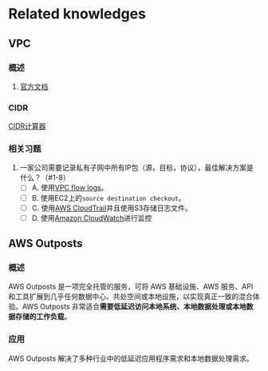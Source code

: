 # Related knowledges

## VPC

### 概述

1. [官方文档](https://docs.aws.amazon.com/zh_cn/vpc/latest/userguide/what-is-amazon-vpc.html)

### CIDR

[CIDR计算器](http://www.subnet-calculator.com/cidr.php)

### 相关习题

1. 一家公司需要记录私有子网中所有IP包（源，目标，协议），最佳解决方案是什么？（#1-8）
   - [ ] A. 使用[VPC flow logs](https://docs.aws.amazon.com/zh_cn/vpc/latest/userguide/flow-logs.html)。
   - [ ] B. 使用EC2上的`source destination checkout`。
   - [ ] C. 使用[AWS CloudTrail](https://docs.aws.amazon.com/zh_cn/awscloudtrail/latest/userguide/cloudtrail-user-guide.html)并且使用S3存储日志文件。
   - [ ] D. 使用[Amazon CloudWatch](https://docs.aws.amazon.com/zh_cn/AmazonCloudWatch/latest/monitoring/WhatIsCloudWatch.html)进行监控

## AWS Outposts

### 概述

AWS Outposts 是一项完全托管的服务，可将 AWS 基础设施、AWS 服务、API 和工具扩展到几乎任何数据中心、共处空间或本地设施，以实现真正一致的混合体验。AWS Outposts 非常适合**需要低延迟访问本地系统、本地数据处理或本地数据存储的工作负载**。

### 应用

AWS Outposts 解决了多种行业中的低延迟应用程序需求和本地数据处理需求。
